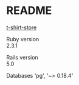# README

[t-shirt-store](https://t-shirt-store.herokuapp.com)

Ruby version  
2.3.1

Rails version  
5.0

Databases
'pg', '~> 0.18.4'

